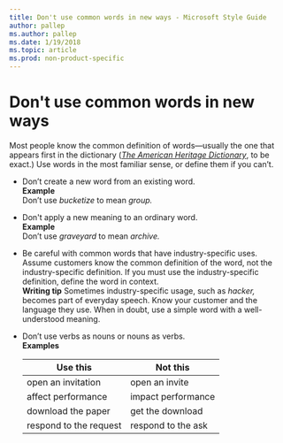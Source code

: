 ```yaml
---
title: Don't use common words in new ways - Microsoft Style Guide
author: pallep
ms.author: pallep
ms.date: 1/19/2018
ms.topic: article
ms.prod: non-product-specific
---
```


# Don't use common words in new ways

Most people know the common definition of words—usually the one that appears first in the dictionary ([*The American Heritage Dictionary*](https://ahdictionary.com/), to be exact.) Use words in the most familiar sense, or define them if you can’t.

  - Don’t create a new word from an existing word.  
    **Example**  
    Don’t use *bucketize* to mean *group.*
    
  - Don't apply a new meaning to an ordinary word.  
    **Example**  
    Don’t use *graveyard* to mean *archive.*  
    
  - Be
    careful with common words that have industry-specific uses.
    Assume customers know the common definition of the word, not
    the industry-specific definition. If you must
    use the industry-specific definition, define the word in
    context.  
    **Writing tip** Sometimes industry-specific usage, such as *hacker,*
    becomes part of everyday speech. Know your customer and the
    language they use. When in doubt, use a simple word with a
    well-understood meaning.  
    
  - Don’t use verbs as nouns or nouns as verbs.  
    **Examples** 
    
    |**Use this**|**Not this**|
    |--|--|
    |open an invitation|open an invite|
    |affect performance|impact performance|
    |download the paper|get the download|
    |respond to the request|respond to the ask|
